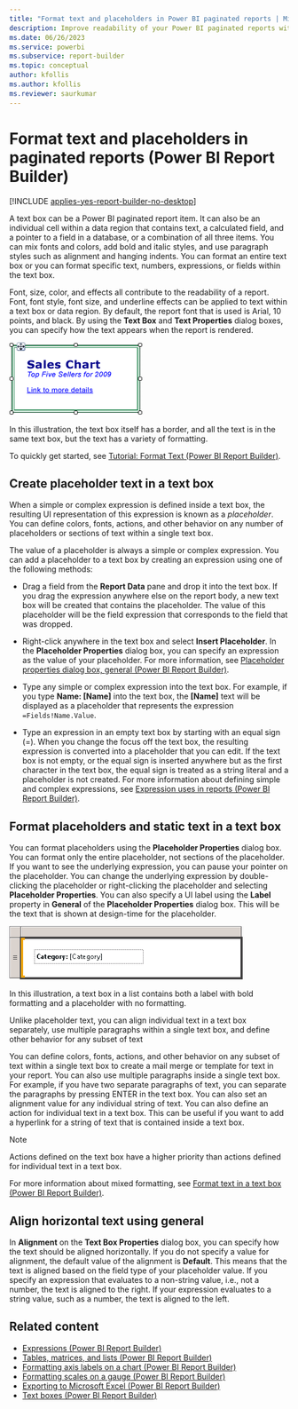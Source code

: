```yaml
---
title: "Format text and placeholders in Power BI paginated reports | Microsoft Docs"
description: Improve readability of your Power BI paginated reports with format choices for fonts, styles, colors, and alignment within text or a data region in Power BI Report Builder.
ms.date: 06/26/2023
ms.service: powerbi
ms.subservice: report-builder
ms.topic: conceptual
author: kfollis
ms.author: kfollis
ms.reviewer: saurkumar
---
```

# Format text and placeholders in paginated reports (Power BI Report Builder)

[!INCLUDE [applies-yes-report-builder-no-desktop](../../includes/applies-yes-report-builder-no-desktop.md)]

A text box can be a Power BI paginated report item. It can also be an individual cell within a data region that contains text, a calculated field, and a pointer to a field in a database, or a combination of all three items. You can mix fonts and colors, add bold and italic styles, and use paragraph styles such as alignment and hanging indents. You can format an entire text box or you can format specific text, numbers, expressions, or fields within the text box.  
  
 Font, size, color, and effects all contribute to the readability of a report. Font, font style, font size, and underline effects can be applied to text within a text box or data region. By default, the report font that is used is Arial, 10 points, and black. By using the **Text Box** and **Text Properties** dialog boxes, you can specify how the text appears when the report is rendered.  
  
 ![Screenshot showing Mixed Format Text.](../report-design/media/mixed-format-text.gif "Screenshot showing Mixed Format Text")  
  
 In this illustration, the text box itself has a border, and all the text is in the same text box, but the text has a variety of formatting.  
  
 To quickly get started, see [Tutorial: Format Text (Power BI Report Builder)](/sql/reporting-services/tutorial-format-text-report-builder).  
    
  
## Create placeholder text in a text box  
 When a simple or complex expression is defined inside a text box, the resulting UI representation of this expression is known as a *placeholder*. You can define colors, fonts, actions, and other behavior on any number of placeholders or sections of text within a single text box.  
  
 The value of a placeholder is always a simple or complex expression. You can add a placeholder to a text box by creating an expression using one of the following methods:  
  
- Drag a field from the **Report Data** pane and drop it into the text box. If you drag the expression anywhere else on the report body, a new text box will be created that contains the placeholder. The value of this placeholder will be the field expression that corresponds to the field that was dropped.  
  
- Right-click anywhere in the text box and select **Insert Placeholder**. In the **Placeholder Properties** dialog box, you can specify an expression as the value of your placeholder. For more information, see [Placeholder properties dialog box, general (Power BI Report Builder)](/sql/reporting-services/report-design/text-boxes-report-builder-and-ssrs).  
  
- Type any simple or complex expression into the text box. For example, if you type **Name: [Name]** into the text box, the **[Name]** text will be displayed as a placeholder that represents the expression `=Fields!Name.Value`.  
  
- Type an expression in an empty text box by starting with an equal sign (=). When you change the focus off the text box, the resulting expression is converted into a placeholder that you can edit. If the text box is not empty, or the equal sign is inserted anywhere but as the first character in the text box, the equal sign is treated as a string literal and a placeholder is not created. For more information about defining simple and complex expressions, see [Expression uses in reports (Power BI Report Builder)](/sql/reporting-services/report-design/expression-uses-in-reports-report-builder-and-ssrs).  
  
## Format placeholders and static text in a text box  
 You can format placeholders using the **Placeholder Properties** dialog box. You can format only the entire placeholder, not sections of the placeholder. If you want to see the underlying expression, you can pause your pointer on the placeholder. You can change the underlying expression by double-clicking the placeholder or right-clicking the placeholder and selecting **Placeholder Properties**. You can also specify a UI label using the **Label** property in **General** of the **Placeholder Properties** dialog box. This will be the text that is shown at design-time for the placeholder.  
  
 ![Screenshot showing Mixed Text and Placeholder.](../report-design/media/mixed-text-placeholder.gif "Screenshot showing Mixed Text and Placeholder")  
  
 In this illustration, a text box in a list contains both a label with bold formatting and a placeholder with no formatting.  
  
 Unlike placeholder text, you can align individual text in a text box separately, use multiple paragraphs within a single text box, and define other behavior for any subset of text  
  
 You can define colors, fonts, actions, and other behavior on any subset of text within a single text box to create a mail merge or template for text in your report. You can also use multiple paragraphs inside a single text box. For example, if you have two separate paragraphs of text, you can separate the paragraphs by pressing ENTER in the text box. You can also set an alignment value for any individual string of text. You can also define an action for individual text in a text box. This can be useful if you want to add a hyperlink for a string of text that is contained inside a text box.  
  
> [!NOTE]  
>  Actions defined on the text box have a higher priority than actions defined for individual text in a text box.  
  
 For more information about mixed formatting, see [Format text in a text box (Power BI Report Builder)](/sql/reporting-services/report-design/format-text-in-a-text-box-report-builder-and-ssrs).  
  
## Align horizontal text using general  
 In **Alignment** on the **Text Box Properties** dialog box, you can specify how the text should be aligned horizontally. If you do not specify a value for alignment, the default value of the alignment is **Default**. This means that the text is aligned based on the field type of your placeholder value. If you specify an expression that evaluates to a non-string value, i.e., not a number, the text is aligned to the right. If your expression evaluates to a string value, such as a number, the text is aligned to the left.  
  
## Related content  

- [Expressions (Power BI Report Builder)](../expressions/report-builder-expressions.md)   
- [Tables, matrices, and lists (Power BI Report Builder)](../../paginated-reports/report-builder-tables-matrices-lists.md)   
- [Formatting axis labels on a chart (Power BI Report Builder)](/sql/reporting-services/report-design/formatting-axis-labels-on-a-chart-report-builder-and-ssrs)   
- [Formatting scales on a gauge (Power BI Report Builder)](/sql/reporting-services/report-design/formatting-scales-on-a-gauge-report-builder-and-ssrs)   
- [Exporting to Microsoft Excel (Power BI Report Builder)](../report-builder/export-microsoft-excel-report-builder.md)   
- [Text boxes (Power BI Report Builder)](textbox/text-boxes-report-builder-and-service.md)  
  

